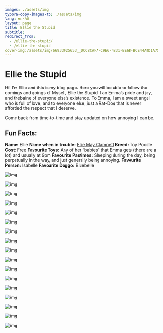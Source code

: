 ```yaml
---
images: ./assets/img
typora-copy-images-to: ./assets/img
lang: en-AU
layout: page
title: Ellie the Stupid
subtitle: 
redirect_from:
  - /ellie-the-stupid/
  - /ellie-the-stupid
cover-img:/assets/img/66933925653__DCC8CAFA-C9E6-4831-BE6B-BCE44A0D1A75.jpeg
---
```


# Ellie the Stupid

Hi! I’m Ellie and this is my blog page. Here you will be able to follow the comings and goings of Myself, Ellie the Stupid. I an Emma’s pride and joy, and thebaine of everyone else’s existence. To Emma, I am a sweet angel who is full of love, and to everyone else, just a Rat-Dog that is never afforded the respect that I deserve.

Come back from time-to-time and stay updated on how annoying I can be.

## Fun Facts:

**Name:** Ellie
**Name when in trouble:** [Ellie May Clampett](https://web.archive.org/web/20221205174859/https://beverlyhillbillies.fandom.com/wiki/Elly_May_Clampett)
**Breed:** Toy Poodle
**Cost:** Free
**Favourite Toys:** Any of her “babies” that Emma gets (there are a lot) and usually at 9pm
**Favourite Pastimes:** Sleeping during the day, being perpetually in the way, and just generally being annoying.
**Favourite Person:** Isabelle
**Favourite Doggo:** Bluebelle

![img](assets/img/IMG_0297.jpeg)

![img](assets/img/Ellie_munged_up-2-scaled.jpg)

![img](assets/img/66933925653__DCC8CAFA-C9E6-4831-BE6B-BCE44A0D1A75.jpeg)

![img](assets/img/IMG_0228.jpeg)

![img](assets/img/IMG_0229.jpeg)

![img](assets/img/IMG_0230.jpeg)

![img](assets/img/IMG_0295.jpeg)

![img](https://web.archive.org/web/20221205174859im_/https://blog.schwetz.com.au/cdn-cgi/image/width=1024,height=768,fit=crop,quality=80,format=auto,onerror=redirect,metadata=none/wp-content/uploads/2022/05/IMG_0297-1.png)

![img](https://web.archive.org/web/20221205174859im_/https://blog.schwetz.com.au/cdn-cgi/image/width=1024,height=768,fit=crop,quality=80,format=auto,onerror=redirect,metadata=none/wp-content/uploads/2022/05/IMG_0297-2.png)

![img](assets/img/IMG_0298.jpeg)

![img](assets/img/IMG_4646.png)

![img](assets/img/IMG_4666.jpeg)

![img](assets/img/IMG_4695.jpeg)

![img](assets/img/IMG_4766.jpeg)

![img](assets/img/279887589_10228300377245197_8699062143568311520_n.jpg)

![img](assets/img/279894440_10228300378485228_804238413444864792_n.jpg)

![img](assets/img/IMG_4986-1-1024x768.jpg)